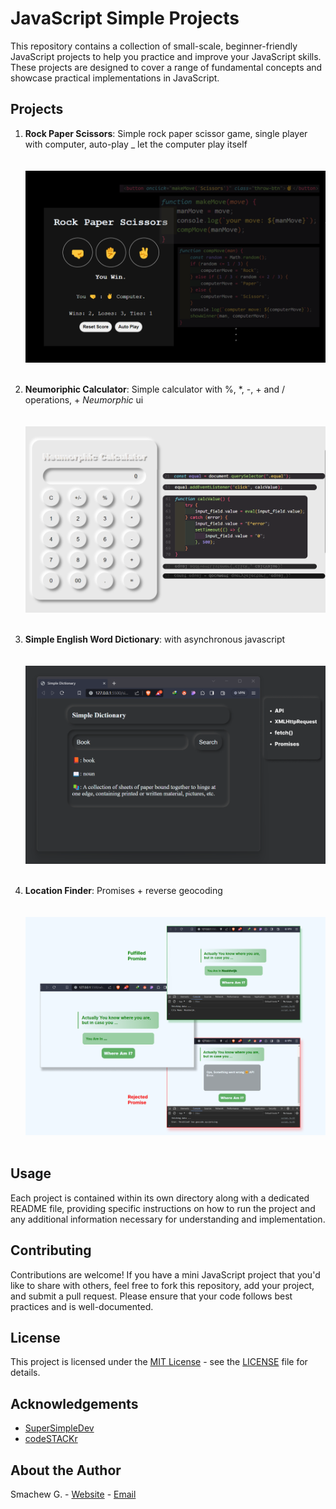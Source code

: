 # JavaScript Simple Projects

This repository contains a collection of small-scale, beginner-friendly JavaScript projects to help you practice and improve your JavaScript skills. These projects are designed to cover a range of fundamental concepts and showcase practical implementations in JavaScript.

## Projects

1. **Rock Paper Scissors**: Simple rock paper scissor game, single player with computer, auto-play \_ let the computer play itself <br><br><br>
   ![](https://github.com/sgc93/JavaScript-Simple-Projects/blob/main/rock_paper_scissor/screenshot.png) <br><br>
2. **Neumoriphic Calculator**: Simple calculator with %, \*, -, + and / operations, + _Neumorphic_ ui <br><br><br>
   ![Screenshot-Project2](https://github.com/sgc93/JavaScript-Simple-Projects/blob/main/neumorphic_calculator/calc_screenshot.png) <br><br>

3. **Simple English Word Dictionary**: with asynchronous javascript<br><br><br>
   ![Screenshot-Project3](https://github.com/sgc93/JavaScript-Simple-Projects/blob/main/simple_dictionary/screenshot.png) <br><br>

4. **Location Finder**: Promises + reverse geocoding<br><br><br>
   ![Screenshot-Project4](https://github.com/sgc93/JavaScript-Simple-Projects/blob/main/whereAmI/whereAmI.png) <br><br>

## Usage

Each project is contained within its own directory along with a dedicated README file, providing specific instructions on how to run the project and any additional information necessary for understanding and implementation.

## Contributing

Contributions are welcome! If you have a mini JavaScript project that you'd like to share with others, feel free to fork this repository, add your project, and submit a pull request. Please ensure that your code follows best practices and is well-documented.

## License

This project is licensed under the [MIT License](https://opensource.org/licenses/MIT) - see the [LICENSE](https://github.com/sgc93/JavaScript-Simple-Projects/blob/main/LICENSE) file for details.

## Acknowledgements

- [SuperSimpleDev](https://youtube.com/playlist?list=PLEPye7A7EcQZrT3VSBb7jtxnxIfY3yyG6&si=VhNPHp4PtYTEP4tE)
- [codeSTACKr](https://youtube.com/playlist?list=PLkwxH9e_vrALRJKu7wfXby3MKeflhTu6B&si=jhjoxDOMjrgYpTe1)

## About the Author

Smachew G. - [Website](https://smachewgedefaw.netlify.app/) - [Email](smachewgedefaw@gmail.com)

